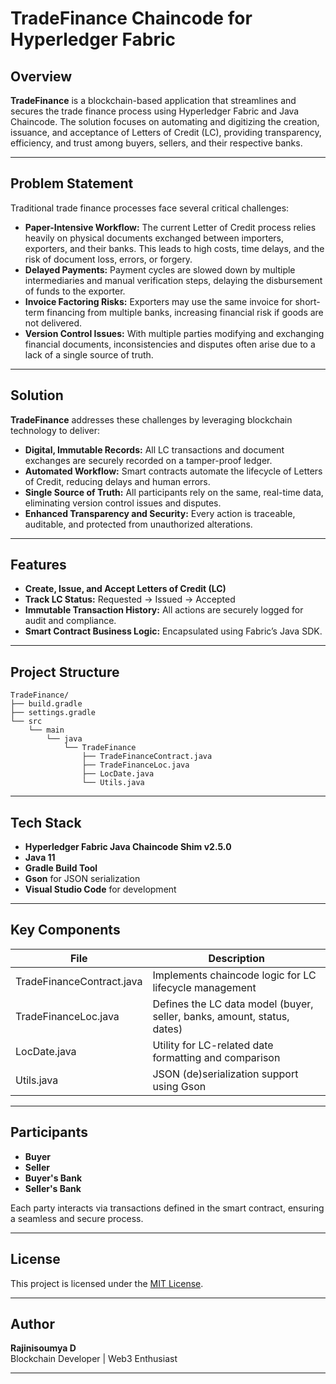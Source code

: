 # TradeFinance Chaincode for Hyperledger Fabric

## Overview

**TradeFinance** is a blockchain-based application that streamlines and secures the trade finance process using Hyperledger Fabric and Java Chaincode. The solution focuses on automating and digitizing the creation, issuance, and acceptance of Letters of Credit (LC), providing transparency, efficiency, and trust among buyers, sellers, and their respective banks.

---

## Problem Statement

Traditional trade finance processes face several critical challenges:

- **Paper-Intensive Workflow:** The current Letter of Credit process relies heavily on physical documents exchanged between importers, exporters, and their banks. This leads to high costs, time delays, and the risk of document loss, errors, or forgery.
- **Delayed Payments:** Payment cycles are slowed down by multiple intermediaries and manual verification steps, delaying the disbursement of funds to the exporter.
- **Invoice Factoring Risks:** Exporters may use the same invoice for short-term financing from multiple banks, increasing financial risk if goods are not delivered.
- **Version Control Issues:** With multiple parties modifying and exchanging financial documents, inconsistencies and disputes often arise due to a lack of a single source of truth.

---

## Solution

**TradeFinance** addresses these challenges by leveraging blockchain technology to deliver:

- **Digital, Immutable Records:** All LC transactions and document exchanges are securely recorded on a tamper-proof ledger.
- **Automated Workflow:** Smart contracts automate the lifecycle of Letters of Credit, reducing delays and human errors.
- **Single Source of Truth:** All participants rely on the same, real-time data, eliminating version control issues and disputes.
- **Enhanced Transparency and Security:** Every action is traceable, auditable, and protected from unauthorized alterations.

---

## Features

- **Create, Issue, and Accept Letters of Credit (LC)**
- **Track LC Status:** Requested → Issued → Accepted
- **Immutable Transaction History:** All actions are securely logged for audit and compliance.
- **Smart Contract Business Logic:** Encapsulated using Fabric’s Java SDK.

---

## Project Structure

```
TradeFinance/
├── build.gradle
├── settings.gradle
└── src
    └── main
        └── java
            └── TradeFinance
                ├── TradeFinanceContract.java
                ├── TradeFinanceLoc.java
                ├── LocDate.java
                └── Utils.java
```

---

## Tech Stack

- **Hyperledger Fabric Java Chaincode Shim v2.5.0**
- **Java 11**
- **Gradle Build Tool**
- **Gson** for JSON serialization
- **Visual Studio Code** for development

---

## Key Components

| File                     | Description                                                                   |
|--------------------------|-------------------------------------------------------------------------------|
| TradeFinanceContract.java| Implements chaincode logic for LC lifecycle management                        |
| TradeFinanceLoc.java     | Defines the LC data model (buyer, seller, banks, amount, status, dates)       |
| LocDate.java             | Utility for LC-related date formatting and comparison                         |
| Utils.java               | JSON (de)serialization support using Gson                                     |

---

## Participants

- **Buyer**
- **Seller**
- **Buyer's Bank**
- **Seller's Bank**

Each party interacts via transactions defined in the smart contract, ensuring a seamless and secure process.

---

## License

This project is licensed under the [MIT License](LICENSE).

---

## Author

**Rajinisoumya D**  
Blockchain Developer | Web3 Enthusiast

---
